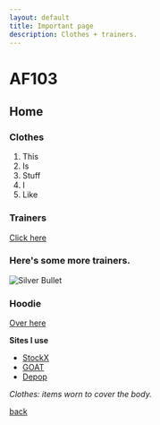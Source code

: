 ```yaml
---
layout: default
title: Important page 
description: Clothes + trainers. 
---
```


# AF103 

## Home

### Clothes

1. This
2. Is 
3. Stuff
4. I 
5. Like 


### Trainers 
[Click here](https://www.goat.com/sneakers/yeezy-boost-700-utility-black-yzy-700-utility/used) 


### Here's some more trainers. 
![Silver Bullet](https://cms-cdn.thesolesupplier.co.uk/2017/08/nike-air-max-97-silver-bullet-OG-QS-884421-001-Side.jpg) 


### Hoodie 
[Over here](https://process.fs.grailed.com/AJdAgnqCST4iPtnUxiGtTz/cache=expiry:max/rotate=deg:exif/rotate=deg:0/resize=width:1200,fit:crop/output=quality:70/compress/aqrzwS6cS0mquC7CIW37) 


**Sites I use**  
- [StockX](https://stockx.com/) 
- [GOAT](https://www.goat.com/) 
- [Depop](https://www.depop.com/) 


_Clothes: items worn to cover the body._ 

[back](./)
